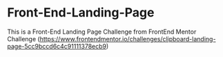 # Front-End-Landing-Page
This is a Front-End Landing Page Challenge from FrontEnd Mentor Challenge (https://www.frontendmentor.io/challenges/clipboard-landing-page-5cc9bccd6c4c91111378ecb9)

